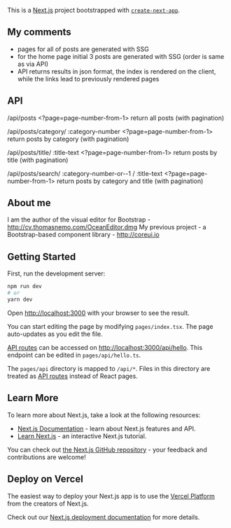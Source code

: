 This is a [Next.js](https://nextjs.org/) project bootstrapped with [`create-next-app`](https://github.com/vercel/next.js/tree/canary/packages/create-next-app).

## My comments

- pages for all of posts are generated with SSG
- for the home page initial 3 posts are generated with SSG (order is same as via API)
- API returns results in json format, the index is rendered on the client, while the links lead to previously rendered pages

## API

/api/posts <?page=page-number-from-1>
return all posts (with pagination)

/api/posts/category/ :category-number <?page=page-number-from-1>
return posts by category (with pagination)

/api/posts/title/ :title-text <?page=page-number-from-1>
return posts by title (with pagination)

/api/posts/search/ :category-number-or--1 / :title-text <?page=page-number-from-1>
return posts by category and title (with pagination)

## About me

I am the author of the visual editor for Bootstrap - http://cv.thomasnemo.com/OceanEditor.dmg
My previous project - a Bootstrap-based component library - http://coreui.io

## Getting Started

First, run the development server:

```bash
npm run dev
# or
yarn dev
```

Open [http://localhost:3000](http://localhost:3000) with your browser to see the result.

You can start editing the page by modifying `pages/index.tsx`. The page auto-updates as you edit the file.

[API routes](https://nextjs.org/docs/api-routes/introduction) can be accessed on [http://localhost:3000/api/hello](http://localhost:3000/api/hello). This endpoint can be edited in `pages/api/hello.ts`.

The `pages/api` directory is mapped to `/api/*`. Files in this directory are treated as [API routes](https://nextjs.org/docs/api-routes/introduction) instead of React pages.

## Learn More

To learn more about Next.js, take a look at the following resources:

- [Next.js Documentation](https://nextjs.org/docs) - learn about Next.js features and API.
- [Learn Next.js](https://nextjs.org/learn) - an interactive Next.js tutorial.

You can check out [the Next.js GitHub repository](https://github.com/vercel/next.js/) - your feedback and contributions are welcome!

## Deploy on Vercel

The easiest way to deploy your Next.js app is to use the [Vercel Platform](https://vercel.com/new?utm_medium=default-template&filter=next.js&utm_source=create-next-app&utm_campaign=create-next-app-readme) from the creators of Next.js.

Check out our [Next.js deployment documentation](https://nextjs.org/docs/deployment) for more details.
